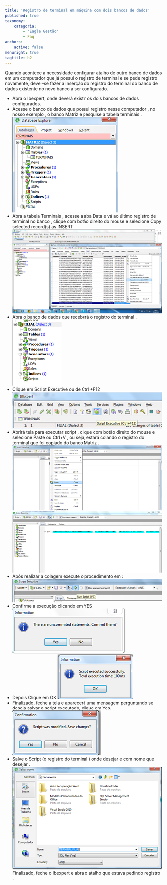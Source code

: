 ```yaml
---
title: 'Registro de terminal em máquina com dois bancos de dados'
published: true
taxonomy:
    categoria:
        - 'Eagle Gestão'
        - Faq
anchors:
    active: false
menuright: true
tagtitle: h2
---
```


Quando acontece a necessidade configurar atalho de outro banco de dados em um computador que já possui o registro de terminal e se pede registro novamente, deve –se fazer a inserção do registro do terminal do banco de dados existente no novo banco a ser configurado. 
* Abra o Ibexpert, onde deverá existir os dois bancos de dados configurados.  
* Acesse o banco de dados que possui registro nesse computador , no nosso exemplo , o banco Matriz  e pesquise a tabela terminais .  
![](faq1.png)
* Abra a tabela Terminais , acesse a aba Data e vá ao último registro de terminal no banco , clique com botão direito do mouse e selecione Copy selected record(s) as INSERT
![](faq2.png)
* Abra o banco de dados que receberá o registro do terminal . 
![](faq3.png)
* Clique em Script Executive ou de Ctrl +F12
![](faq4.png)
* Abrirá tela para executar script , clique com botão direito do mouse  e selecione Paste ou Ctrl+V , ou seja, estará colando o registro do terminal que foi copiado do banco Matriz . 
![](faq5.png)
![](faq6.png)
* Após realizar a colagem execute  o procedimento em :
![](faq7.png)
* Confirme a execução clicando em YES 
![](faq8.png)
* Depois Clique em OK 
![](faq9.png)
* Finalizado, feche a tela e aparecerá uma mensagem perguntando se deseja salvar o script executado, clique em Yes. 
![](faq10.png)
* Salve o Script (o registro do terminal ) onde desejar e com nome que desejar .  
![](faq11.png)
Finalizado, feche o Ibexpert e abra o atalho que estava pedindo registro . 



